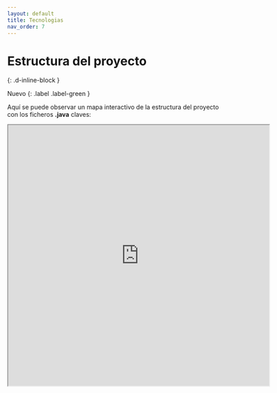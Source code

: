 ```yaml
---
layout: default
title: Tecnologias
nav_order: 7
---
```


# Estructura del proyecto
{: .d-inline-block }

Nuevo {: .label .label-green }

Aquí se puede observar un mapa interactivo de la estructura del proyecto con los ficheros **.java** claves:

<iframe id="inlineFrameExample" title="Inline Frame Example" width="600" height="600" src="https://guillergood.github.io/doc/estructura.html"></iframe>